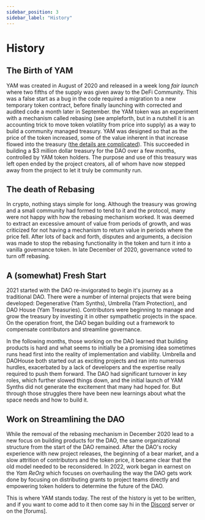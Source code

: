 ```yaml
---
sidebar_position: 3
sidebar_label: "History"
---
```


# History

## The Birth of YAM

YAM was created in August of 2020 and released in a week long *fair launch* where two fifths of the supply was given away to the DeFi Community. This was a false start as a bug in the code required a migration to a new temporary token contract, before finally launching with corrected and audited code a month later in September. the YAM token was an experiment with a mechanism called rebasing (see ampleforth, but in a nutshell it is an accounting trick to move token volatility from price into supply) as a way to build a community managed treasury. YAM was designed so that as the price of the token increased, some of the value inherent in that increase flowed into the treasury ([the details are complicated]()). This succeeded in building a $3 million dollar treasury for the DAO over a few months, controlled by YAM token holders. The purpose and use of this treasury was left open ended by the project creators, all of whom have now stepped away from the project to let it truly be community run.

## The death of Rebasing

In crypto, nothing stays simple for long. Although the treasury was growing and a small community had formed to tend to it and the protocol, many were not happy with how the rebasing mechanism worked. It was deemed to extract an excessive amount of value from periods of growth, and was criticized for not having a mechanism to return value in periods where the price fell. After lots of back and forth, disputes and arguments, a decision was made to stop the rebasing functionality in the token and turn it into a vanilla governance token. In late December of 2020, governance voted to turn off rebasing.

## A (somewhat) Fresh Start

2021 started with the DAO re-invigorated to begin it's journey as a traditional DAO. There were a number of internal projects that were being developed: Degenerative (Yam Synths), Umbrella (Yam Protection), and DAO House (Yam Treasuries). Contributors were beginning to manage and grow the treasury by investing it in other sympathetic projects in the space. On the operation front, the DAO began building out a framework to compensate contributors and streamline governance.

In the following months, those working on the DAO learned that building products is hard and what seems to initially be a promising idea sometimes runs head first into the reality of implementation and viability. Umbrella and DAOHouse both started out as exciting projects and ran into numerous hurdles, exacerbated by a lack of developers and the expertise really required to push them forward. The DAO had significant turnover in key roles, which further slowed things down, and the initial launch of YAM Synths did not generate the excitement that many had hoped for. But through those struggles there have been new learnings about what the space needs and how to build it. 

## Work on Streamlining the DAO

While the removal of the rebasing mechanism in December 2020 lead to a new focus on building products for the DAO, the same organizational structure from the start of the DAO remained. After the DAO's rocky experience with new project releases, the beginning of a bear market, and a slow attrition of contributors and the token price, it became clear that the old model needed to be reconsidered. In 2022, work began in earnest on the *Yam ReOrg* which focuses on overhauling the way the DAO gets work done by focusing on distributing grants to project teams directly and empowering token holders to determine the future of the DAO.

This is where YAM stands today. The rest of the history is yet to be written, and if you want to come add to it then come say hi in the [Discord]() server or on the [forums].